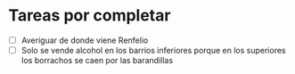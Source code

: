 # Tareas por completar
- [ ] Averiguar de donde viene Renfelio
- [ ] Solo se vende alcohol en los barrios inferiores porque en los superiores los borrachos se caen por las barandillas
